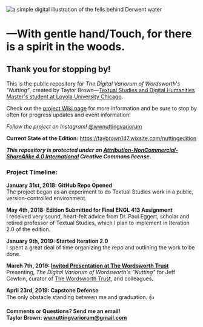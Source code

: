 ![a simple digital illustration of the fells behind Derwent water](https://raw.githubusercontent.com/taylorcate/NuttingVariorum/master/DesignMaterials/Illustrations/DerwentWater_CoverImage_001_4README.png)
# —With gentle hand/Touch, for there is a spirit in the woods.

## Thank you for stopping by!  
This is the public repository for _The Digital Variorum of Wordsworth's "Nutting"_, created by Taylor Brown—[Textual Studies and Digital Humanities Master's student at Loyola University Chicago](https://luc.edu/ctsdh/academics/maindigitalhumanities/).  

Check out the [project Wiki page](https://github.com/taylorcate/NuttingVariorum/wiki) for more information and be sure to stop by often for progress updates and event information!

_Follow the project on Instagram!_ [@wwnuttingvariorum](https://www.instagram.com/wwnuttingvariorum/?hl=en)

**Current State of the Edition:** https://taybrown147.wixsite.com/nuttingedition

_**This repository is protected under an [Attribution-NonCommercial-ShareAlike 4.0 International](https://creativecommons.org/licenses/by-nc-sa/4.0/legalcode) Creative Commons license.**_

### Project Timeline:  

**January 31st, 2018: GitHub Repo Opened**  
The project began as an experiment to do Textual Studies work in a public, version-controlled environment.  

**May 4th, 2018: Edition Submitted for Final ENGL 413 Assignment**  
I received very sound, heart-felt advice from Dr. Paul Eggert, scholar and retired professor of Textual Studies, which I plan to implement in Iteration 2.0 of the edition.  

**January 9th, 2019: Started Iteration 2.0**  
I spent a great deal of time organizing the repo and outlining the work to be done.  

**March 7th, 2019: [Invited Presentation at The Wordsworth Trust](https://raw.githubusercontent.com/taylorcate/NuttingVariorum/master/CCI16112018_0000.jpg)**  
Presenting, _The Digital Variorum of Wordsworth's "Nutting"_ for Jeff Cowton, curator of [The Wordsworth Trust](https://wordsworth.org.uk/), and colleagues.  

**April 23rd, 2019: Capstone Defense**  
The only obstacle standing between me and graduation. :+1:


**Comments or Questions? Send me an email!  
Taylor Brown: wwnuttingvariorum@gmail.com**
